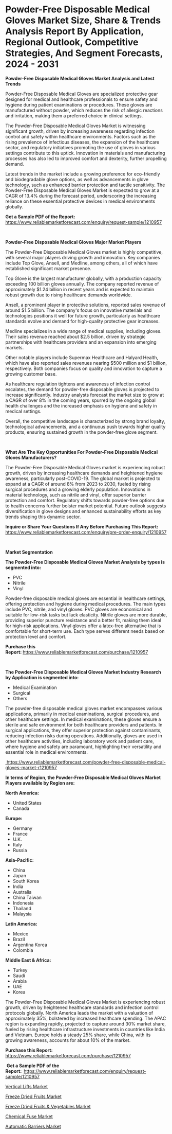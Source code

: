 <p><h1>Powder-Free Disposable Medical Gloves Market Size, Share & Trends Analysis Report By Application, Regional Outlook, Competitive Strategies, And Segment Forecasts, 2024 - 2031</h1></p><p><strong>Powder-Free Disposable Medical Gloves Market Analysis and Latest Trends</strong></p>
<p><p>Powder-Free Disposable Medical Gloves are specialized protective gear designed for medical and healthcare professionals to ensure safety and hygiene during patient examinations or procedures. These gloves are manufactured without powder, which reduces the risk of allergic reactions and irritation, making them a preferred choice in clinical settings. </p><p>The Powder-Free Disposable Medical Gloves Market is witnessing significant growth, driven by increasing awareness regarding infection control and safety within healthcare environments. Factors such as the rising prevalence of infectious diseases, the expansion of the healthcare sector, and regulatory initiatives promoting the use of gloves in various settings contribute to this uptick. Innovation in materials and manufacturing processes has also led to improved comfort and dexterity, further propelling demand.</p><p>Latest trends in the market include a growing preference for eco-friendly and biodegradable glove options, as well as advancements in glove technology, such as enhanced barrier protection and tactile sensitivity. The Powder-Free Disposable Medical Gloves Market is expected to grow at a CAGR of 13.4% during the forecast period, underscoring the increasing reliance on these essential protective devices in medical environments globally.</p></p>
<p><strong>Get a Sample PDF of the Report:&nbsp;</strong> <a href="https://www.reliablemarketforecast.com/enquiry/request-sample/1210957?utm_campaign=1167&utm_medium=2&utm_source=Github&utm_content=ia&utm_term=16122024&utm_id=powder-free-disposable-medical-gloves">https://www.reliablemarketforecast.com/enquiry/request-sample/1210957</a></p>
<p>&nbsp;</p>
<p><strong>Powder-Free Disposable Medical Gloves Major Market Players</strong></p>
<p><p>The Powder-Free Disposable Medical Gloves market is highly competitive, with several major players driving growth and innovation. Key companies include Top Glove, Ansell, and Medline, among others, all of which have established significant market presence.</p><p>Top Glove is the largest manufacturer globally, with a production capacity exceeding 100 billion gloves annually. The company reported revenue of approximately $1.24 billion in recent years and is expected to maintain robust growth due to rising healthcare demands worldwide.</p><p>Ansell, a prominent player in protective solutions, reported sales revenue of around $1.5 billion. The company's focus on innovative materials and technologies positions it well for future growth, particularly as healthcare standards evolve and demand for high-quality protective gear increases.</p><p>Medline specializes in a wide range of medical supplies, including gloves. Their sales revenue reached about $2.5 billion, driven by strategic partnerships with healthcare providers and an expansion into emerging markets.</p><p>Other notable players include Supermax Healthcare and Halyard Health, which have also reported sales revenues nearing $500 million and $1 billion, respectively. Both companies focus on quality and innovation to capture a growing customer base.</p><p>As healthcare regulation tightens and awareness of infection control escalates, the demand for powder-free disposable gloves is projected to increase significantly. Industry analysts forecast the market size to grow at a CAGR of over 8% in the coming years, spurred by the ongoing global health challenges and the increased emphasis on hygiene and safety in medical settings.</p><p>Overall, the competitive landscape is characterized by strong brand loyalty, technological advancements, and a continuous push towards higher quality products, ensuring sustained growth in the powder-free glove segment.</p></p>
<p>&nbsp;</p>
<p><strong>What Are The Key Opportunities For Powder-Free Disposable Medical Gloves Manufacturers?</strong></p>
<p><p>The Powder-Free Disposable Medical Gloves market is experiencing robust growth, driven by increasing healthcare demands and heightened hygiene awareness, particularly post-COVID-19. The global market is projected to expand at a CAGR of around 8% from 2023 to 2030, fueled by rising surgical procedures and a growing elderly population. Innovations in material technology, such as nitrile and vinyl, offer superior barrier protection and comfort. Regulatory shifts towards powder-free options due to health concerns further bolster market potential. Future outlook suggests diversification in glove designs and enhanced sustainability efforts as key trends shaping this dynamic sector.</p></p>
<p><strong>Inquire or Share Your Questions If Any Before Purchasing This Report:</strong> <a href="https://www.reliablemarketforecast.com/enquiry/pre-order-enquiry/1210957?utm_campaign=1167&utm_medium=2&utm_source=Github&utm_content=ia&utm_term=16122024&utm_id=powder-free-disposable-medical-gloves">https://www.reliablemarketforecast.com/enquiry/pre-order-enquiry/1210957</a></p>
<p>&nbsp;</p>
<p><strong>Market Segmentation</strong></p>
<p><strong>The Powder-Free Disposable Medical Gloves Market Analysis by types is segmented into:</strong></p>
<p><ul><li>PVC</li><li>Nitrile</li><li>Vinyl</li></ul></p>
<p><p>Powder-free disposable medical gloves are essential in healthcare settings, offering protection and hygiene during medical procedures. The main types include PVC, nitrile, and vinyl gloves. PVC gloves are economical and suitable for low-risk tasks but lack elasticity. Nitrile gloves are more durable, providing superior puncture resistance and a better fit, making them ideal for high-risk applications. Vinyl gloves offer a latex-free alternative that is comfortable for short-term use. Each type serves different needs based on protection level and comfort.</p></p>
<p><strong>Purchase this Report:&nbsp;</strong><a href="https://www.reliablemarketforecast.com/purchase/1210957?utm_campaign=1167&utm_medium=2&utm_source=Github&utm_content=ia&utm_term=16122024&utm_id=powder-free-disposable-medical-gloves">https://www.reliablemarketforecast.com/purchase/1210957</a></p>
<p>&nbsp;</p>
<p><strong>The Powder-Free Disposable Medical Gloves Market Industry Research by Application is segmented into:</strong></p>
<p><ul><li>Medical Examination</li><li>Surgical</li><li>Others</li></ul></p>
<p><p>The powder-free disposable medical gloves market encompasses various applications, primarily in medical examinations, surgical procedures, and other healthcare settings. In medical examinations, these gloves ensure a sterile and safe environment for both healthcare providers and patients. In surgical applications, they offer superior protection against contaminants, reducing infection risks during operations. Additionally, gloves are used in other healthcare activities, including laboratory work and patient care, where hygiene and safety are paramount, highlighting their versatility and essential role in medical environments.</p></p>
<p><a href="https://www.reliablemarketforecast.com/powder-free-disposable-medical-gloves-market-r1210957?utm_campaign=1167&utm_medium=2&utm_source=Github&utm_content=ia&utm_term=16122024&utm_id=powder-free-disposable-medical-gloves">&nbsp;https://www.reliablemarketforecast.com/powder-free-disposable-medical-gloves-market-r1210957</a></p>
<p><strong>In terms of Region, the Powder-Free Disposable Medical Gloves Market Players available by Region are:</strong></p>
<p>
    <p> <strong> North America: </strong>
        <ul>
            <li>United States</li>
            <li>Canada</li>
        </ul>
        </p> 
    <p> <strong> Europe: </strong>
        <ul>
            <li>Germany</li>
            <li>France</li>
            <li>U.K.</li>
            <li>Italy</li>
            <li>Russia</li>
        </ul>
        </p> 
    <p> <strong> Asia-Pacific: </strong>
        <ul>
            <li>China</li>
            <li>Japan</li>
            <li>South Korea</li>
            <li>India</li>
            <li>Australia</li>
            <li>China Taiwan</li>
            <li>Indonesia</li>
            <li>Thailand</li>
            <li>Malaysia</li>
        </ul>
        </p> 
    <p> <strong> Latin America: </strong>
        <ul>
            <li>Mexico</li>
            <li>Brazil</li>
            <li>Argentina Korea</li>
            <li>Colombia</li>
        </ul>
        </p> 
    <p> <strong> Middle East & Africa: </strong>
        <ul>
            <li>Turkey</li>
            <li>Saudi</li>
            <li>Arabia</li>
            <li>UAE</li>
            <li>Korea</li>
        </ul>
    </p>
    </p>
<p><p>The Powder-Free Disposable Medical Gloves Market is experiencing robust growth, driven by heightened healthcare standards and infection control protocols globally. North America leads the market with a valuation of approximately 35%, bolstered by increased healthcare spending. The APAC region is expanding rapidly, projected to capture around 30% market share, fueled by rising healthcare infrastructure investments in countries like India and Vietnam. Europe holds a steady 25% share, while China, with its growing awareness, accounts for about 10% of the market.</p></p>
<p><strong>Purchase this Report: </strong><a href="https://www.reliablemarketforecast.com/purchase/1210957?utm_campaign=1167&utm_medium=2&utm_source=Github&utm_content=ia&utm_term=16122024&utm_id=powder-free-disposable-medical-gloves">https://www.reliablemarketforecast.com/purchase/1210957</a></p>
<p>&nbsp;<strong>Get a Sample PDF of the Report:&nbsp;&nbsp;</strong><a href="https://www.reliablemarketforecast.com/enquiry/request-sample/1210957?utm_campaign=1167&utm_medium=2&utm_source=Github&utm_content=ia&utm_term=16122024&utm_id=powder-free-disposable-medical-gloves">https://www.reliablemarketforecast.com/enquiry/request-sample/1210957</a></p>
<p><strong></strong></p>
<p><p><a href="https://www.linkedin.com/pulse/year-on-year-growth-vertical-lifts-market-59-cagr-from-2024-2031-mmbee?utm_campaign=1167&utm_medium=2&utm_source=Github&utm_content=ia&utm_term=16122024&utm_id=powder-free-disposable-medical-gloves">Vertical Lifts Market</a></p><p><a href="https://www.linkedin.com/pulse/freeze-dried-fruits-market-from-20242031-in-depth-quantitative-5li0e?utm_campaign=1167&utm_medium=2&utm_source=Github&utm_content=ia&utm_term=16122024&utm_id=powder-free-disposable-medical-gloves">Freeze Dried Fruits Market</a></p><p><a href="https://www.linkedin.com/pulse/thorough-review-freeze-dried-fruits-vegetables-market-size-ugtte?utm_campaign=1167&utm_medium=2&utm_source=Github&utm_content=ia&utm_term=16122024&utm_id=powder-free-disposable-medical-gloves">Freeze Dried Fruits & Vegetables Market</a></p><p><a href="https://www.linkedin.com/pulse/chemical-fuse-market-shifts-strategic-analysis-2024-2031-krate?utm_campaign=1167&utm_medium=2&utm_source=Github&utm_content=ia&utm_term=16122024&utm_id=powder-free-disposable-medical-gloves">Chemical Fuse Market</a></p><p><a href="https://www.linkedin.com/pulse/sales-channel-penetration-analysis-automatic-barriers-market-ppx9e?utm_campaign=1167&utm_medium=2&utm_source=Github&utm_content=ia&utm_term=16122024&utm_id=powder-free-disposable-medical-gloves">Automatic Barriers Market</a></p></p>
